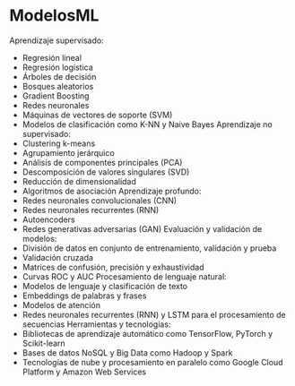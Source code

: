 # ModelosML

Aprendizaje supervisado:
- Regresión lineal
- Regresión logística
- Árboles de decisión
- Bosques aleatorios
- Gradient Boosting
- Redes neuronales
- Máquinas de vectores de soporte (SVM)
- Modelos de clasificación como K-NN y Naive Bayes
Aprendizaje no supervisado:
- Clustering k-means
- Agrupamiento jerárquico
- Análisis de componentes principales (PCA)
- Descomposición de valores singulares (SVD)
- Reducción de dimensionalidad
- Algoritmos de asociación
Aprendizaje profundo:
- Redes neuronales convolucionales (CNN)
- Redes neuronales recurrentes (RNN)
- Autoencoders
- Redes generativas adversarias (GAN)
Evaluación y validación de modelos:
- División de datos en conjunto de entrenamiento, validación y prueba
- Validación cruzada
- Matrices de confusión, precisión y exhaustividad
- Curvas ROC y AUC
Procesamiento de lenguaje natural:
- Modelos de lenguaje y clasificación de texto
- Embeddings de palabras y frases
- Modelos de atención
- Redes neuronales recurrentes (RNN) y LSTM para el procesamiento de secuencias
Herramientas y tecnologías:
- Bibliotecas de aprendizaje automático como TensorFlow, PyTorch y Scikit-learn
- Bases de datos NoSQL y Big Data como Hadoop y Spark
- Tecnologías de nube y procesamiento en paralelo como Google Cloud Platform y Amazon Web Services
